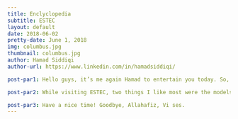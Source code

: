 ```yaml
---
title: Enclyclopedia
subtitle: ESTEC
layout: default
date: 2018-06-02
pretty-date: June 1, 2018
img: columbus.jpg
thumbnail: columbus.jpg
author: Hamad Siddiqi
author-url: https://www.linkedin.com/in/hamadsiddiqi/

post-par1: Hello guys, it’s me again Hamad to entertain you today. So, your very own friend is chilling these days after getting free from the CDR presentation. I know what you are thinking that summer is here, and I deserve some holidays. We are on the same page I guarantee you guys.

post-par2: While visiting ESTEC, two things I like most were the models of the ISS and the Columbus.  If you don’t know about them then you guys need to google or start going to the library. But, I can tell you here for free; ISS stands for International space station and humans, in reality, live over there 24/7 all year around. How cool it is, Yes I know, and Columbus is the science laboratory from the European Space Agency at ISS. Believe me guys, it looks are awesome from the inside. I know you will not forget to thank me so our contact button is at the top right corner; I welcome you in advance. 

post-par3: Have a nice time! Goodbye, Allahafiz, Vi ses. 
---
```

